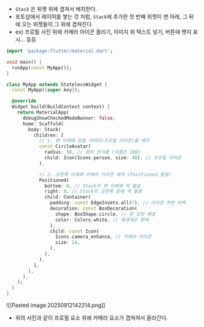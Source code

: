 - `Stack` 은 위젯 위에 겹쳐서 배치한다.
- 포토샵에서 레이어를 쌓는 것 처럼, `Stack`에 추가한 첫 번째 위젯이 맨 아래, 그 뒤에 오는 위젯들이 그 위에 겹쳐진다.
- ex) 프로필 사진 위에 카메라 아이콘 올리기, 이미지 위 텍스트 넣기, 버튼에 뱃지 표시... 등등

```dart
import 'package:flutter/material.dart';

void main() {
  runApp(const MyApp());
}

class MyApp extends StatelessWidget {
  const MyApp({super.key});

  @override
  Widget build(BuildContext context) {
    return MaterialApp(
      debugShowCheckedModeBanner: false,
      home: Scaffold(
        body: Stack(
          children: [
            // 1. 맨 아래에 원형 아바타(프로필 아이콘)를 배치
            const CircleAvatar(
              radius: 50, // 원의 반지름 (지름은 100)
              child: Icon(Icons.person, size: 40), // 프로필 아이콘
            ),

            // 2. 오른쪽 아래에 카메라 아이콘 배치 (Positioned 활용)
            Positioned(
              bottom: 0, // Stack의 맨 아래에 딱 붙음
              right: 0, // Stack의 오른쪽 끝에 딱 붙음
              child: Container(
                padding: const EdgeInsets.all(7), // 아이콘 주변 여백
                decoration: const BoxDecoration(
                  shape: BoxShape.circle, // 원 모양 배경
                  color: Colors.white, // 배경색은 흰색
                ),
                child: const Icon(
                  Icons.camera_enhance, // 카메라 아이콘
                  size: 24,
                ),
              ),
            ),
          ],
        ),
      ),
    );
  }
}

```

![[Pasted image 20250912142214.png]]

- 위의 사진과 같이 프로필 요소 위에 카메라 요소가 겹쳐져서 올라간다.